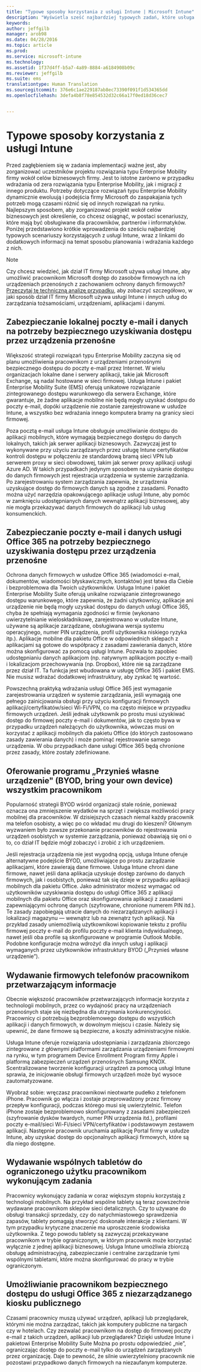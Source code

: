 ```yaml
---
title: "Typowe sposoby korzystania z usługi Intune | Microsoft Intune"
description: "Wyświetla sześć najbardziej typowych zadań, które usługa Intune wykonuje za użytkowników"
keywords: 
author: jeffgilb
manager: arob98
ms.date: 04/28/2016
ms.topic: article
ms.prod: 
ms.service: microsoft-intune
ms.technology: 
ms.assetid: 1f37d4ff-b5a7-4a89-8884-a6184908b09c
ms.reviewer: jeffgilb
ms.suite: ems
translationtype: Human Translation
ms.sourcegitcommit: 376e6c1ae229187ab8ec73390f091f1d534365dd
ms.openlocfilehash: 3defa4b8f78e854532d32c66a17f0ed18d36cec7


---
```


# Typowe sposoby korzystania z usługi Intune

Przed zagłębieniem się w zadania implementacji ważne jest, aby zorganizować uczestników projektu rozwiązania typu Enterprise Mobility firmy wokół celów biznesowych firmy.  Jest to istotne zarówno w przypadku wdrażania od zera rozwiązania typu Enterprise Mobility, jak i migracji z innego produktu.  Potrzeby dotyczące rozwiązań typu Enterprise Mobility dynamicznie ewoluują i podejścia firmy Microsoft do zaspakajania tych potrzeb mogą czasami różnić się od innych rozwiązań na rynku.  Najlepszym sposobem, aby zorganizować projekt wokół celów biznesowych jest określenie, co chcesz osiągnąć, w postaci scenariuszy, które mają być obsługiwane dla pracowników, partnerów i informatyków.  Poniżej przedstawiono krótkie wprowadzenia do sześciu najbardziej typowych scenariuszy korzystających z usługi Intune, wraz z linkami do dodatkowych informacji na temat sposobu planowania i wdrażania każdego z nich.

>[!NOTE]
>Czy chcesz wiedzieć, jak dział IT firmy Microsoft używa usługi Intune, aby umożliwić pracownikom Microsoft dostęp do zasobów firmowych na ich urządzeniach przenośnych z zachowaniem ochrony danych firmowych? [Przeczytaj tę techniczną analizę przypadku](https://www.microsoft.com/itshowcase/Article/Content/588), aby zobaczyć szczegółowo, w jaki sposób dział IT firmy Microsoft używa usługi Intune i innych usług do zarządzania tożsamościami, urządzeniami, aplikacjami i danymi.  

## Zabezpieczanie lokalnej poczty e-mail i danych na potrzeby bezpiecznego uzyskiwania dostępu przez urządzenia przenośne
Większość strategii rozwiązań typu Enterprise Mobility zaczyna się od planu umożliwienia pracownikom z urządzeniami przenośnymi bezpiecznego dostępu do poczty e-mail przez Internet. W wielu organizacjach lokalne dane i serwery aplikacji, takie jak Microsoft Exchange, są nadal hostowane w sieci firmowej. Usługa Intune i pakiet Enterprise Mobility Suite (EMS) oferują unikatowe rozwiązanie zintegrowanego dostępu warunkowego dla serwera Exchange, które gwarantuje, że żadne aplikacje mobilne nie będą mogły uzyskać dostępu do poczty e-mail, dopóki urządzenie nie zostanie zarejestrowane w usłudze Intune, a wszystko bez wdrażania innego komputera bramy na granicy sieci firmowej.

Poza pocztą e-mail usługa Intune obsługuje umożliwianie dostępu do aplikacji mobilnych, które wymagają bezpiecznego dostępu do danych lokalnych, takich jak serwer aplikacji biznesowych.  Zazwyczaj jest to wykonywane przy użyciu zarządzanych przez usługę Intune certyfikatów kontroli dostępu w połączeniu ze standardową bramą sieci VPN lub serwerem proxy w sieci obwodowej, takim jak serwer proxy aplikacji usługi Azure AD.  W takich przypadkach jedynym sposobem na uzyskanie dostępu do danych firmowych jest rejestracja urządzenia w systemie zarządzania.  Po zarejestrowaniu system zarządzania zapewnia, że urządzenia uzyskujące dostęp do firmowych danych są zgodne z zasadami.  Ponadto można użyć narzędzia opakowującego aplikacje usługi Intune, aby pomóc w zamknięciu udostępnianych danych wewnątrz aplikacji biznesowej, aby nie mogła przekazywać danych firmowych do aplikacji lub usług konsumenckich.

<!-- Learn more about how to plan and deploy Intune to help secure on-premises email and data. -->

## Zabezpieczanie poczty e-mail i danych usługi Office 365 na potrzeby bezpiecznego uzyskiwania dostępu przez urządzenia przenośne
Ochrona danych firmowych w usłudze Office 365 (wiadomości e-mail, dokumentów, wiadomości błyskawicznych, kontaktów) jest łatwa dla Ciebie i bezproblemowa dla Twoich użytkowników. Usługa Intune i pakiet Enterprise Mobility Suite oferują unikalne rozwiązanie zintegrowanego dostępu warunkowego, które zapewnia, że żadni użytkownicy, aplikacje ani urządzenie nie będą mogły uzyskać dostępu do danych usługi Office 365, chyba że spełniają wymagania zgodności w firmie (wykonano uwierzytelnianie wieloskładnikowe, zarejestrowano w usłudze Intune, używane są aplikacje zarządzane, obsługiwana wersja systemu operacyjnego, numer PIN urządzenia, profil użytkownika niskiego ryzyka itp.). Aplikacje mobilne dla pakietu Office w odpowiednich sklepach z aplikacjami są gotowe do współpracy z zasadami zawierania danych, które można skonfigurować za pomocą usługi Intune. Pozwala to zapobiec udostępnianiu danych aplikacjom (np. natywnym aplikacjom poczty e-mail) i lokalizacjom przechowywania (np. Dropbox), które nie są zarządzane przez dział IT.  Ta funkcja jest wbudowana w usługę Office 365 i pakiet EMS.  Nie musisz wdrażać dodatkowej infrastruktury, aby zyskać tę wartość.

Powszechną praktyką wdrażania usługi Office 365 jest wymaganie zarejestrowania urządzeń w systemie zarządzania, jeśli wymagają one pełnego zainicjowania obsługi przy użyciu konfiguracji firmowych aplikacji/certyfikatów/sieci Wi-Fi/VPN, co ma często miejsce w przypadku firmowych urządzeń.  Jeśli jednak użytkownik po prostu musi uzyskiwać dostęp do firmowej poczty e-mail i dokumentów, jak to często bywa w przypadku urządzeń należących do użytkownika, wówczas musi on korzystać z aplikacji mobilnych dla pakietu Office (do których zastosowano zasady zawierania danych) i może pominąć rejestrowanie samego urządzenia.  W obu przypadkach dane usługi Office 365 będą chronione przez zasady, które zostały zdefiniowane.

<!-- Learn more about how to plan and deploy Intune to help secure Office 365 email and data. -->

## Oferowanie programu „Przynieś własne urządzenie" (BYOD, bring your own device) wszystkim pracownikom
Popularność strategii BYOD wśród organizacji stale rośnie, ponieważ oznacza ona zmniejszenie wydatków na sprzęt i zwiększa możliwości pracy mobilnej dla pracowników. W dzisiejszych czasach niemal każdy pracownik ma telefon osobisty, a więc po co wkładać mu drugi do kieszeni? Głównym wyzwaniem było zawsze przekonanie pracowników do rejestrowania urządzeń osobistych w systemie zarządzania, ponieważ obawiają się oni o to, co dział IT będzie mógł zobaczyć i zrobić z ich urządzeniem.  

Jeśli rejestracja urządzenia nie jest wygodną opcją, usługa Intune oferuje alternatywne podejście BYOD, umożliwiające po prostu zarządzanie aplikacjami, które zawierają dane firmowe.  Usługa Intune chroni dane firmowe, nawet jeśli dana aplikacja uzyskuje dostęp zarówno do danych firmowych, jak i osobistych, ponieważ tak się dzieje w przypadku aplikacji mobilnych dla pakietu Office.  Jako administrator możesz wymagać od użytkowników uzyskiwania dostępu do usługi Office 365 z aplikacji mobilnych dla pakietu Office oraz skonfigurowania aplikacji z zasadami zapewniającymi ochronę danych (szyfrowane, chronione numerem PIN itd.).  Te zasady zapobiegają utracie danych do niezarządzanych aplikacji i lokalizacji magazynu — wewnątrz lub na zewnątrz tych aplikacji.  Na przykład zasady uniemożliwią użytkownikowi kopiowanie tekstu z profilu firmowej poczty e-mail do profilu poczty e-mail klienta indywidualnego, nawet jeśli oba profile są skonfigurowane w programie Outlook Mobile.  Podobne konfiguracje można wdrożyć dla innych usług i aplikacji wymaganych przez użytkowników infrastruktury BYOD („Przynieś własne urządzenie”).

<!-- Learn more about how to plan and deploy Intune to support BYOD.-->

## Wydawanie firmowych telefonów pracownikom przetwarzającym informacje
Obecnie większość pracowników przetwarzających informacje korzysta z technologii mobilnych, przez co wydajność pracy na urządzeniach przenośnych staje się niezbędna dla utrzymania konkurencyjności.  Pracownicy ci potrzebują bezproblemowego dostępu do wszystkich aplikacji i danych firmowych, w dowolnym miejscu i czasie.  Należy się upewnić, że dane firmowe są bezpieczne, a koszty administracyjne niskie.  

Usługa Intune oferuje rozwiązania udostępniania i zarządzania zbiorczego zintegrowane z głównymi platformami zarządzania urządzeniami firmowymi na rynku, w tym programem Device Enrollment Program firmy Apple i platformą zabezpieczeń urządzeń przenośnych Samsung KNOX.  Scentralizowane tworzenie konfiguracji urządzeń za pomocą usługi Intune sprawia, że inicjowanie obsługi firmowych urządzeń może być wysoce zautomatyzowane.  

Wyobraź sobie: wręczasz pracownikowi nieotwarte pudełko z telefonem iPhone. Pracownik go włącza i zostaje przeprowadzony przez firmowy przepływ konfiguracji, podczas którego musi się uwierzytelnić. Telefon iPhone zostaje bezproblemowo skonfigurowany z zasadami zabezpieczeń (szyfrowanie dysków twardych, numer PIN urządzenia itd.), profilami poczty e-mail/sieci Wi-Fi/sieci VPN/certyfikatów i podstawowym zestawem aplikacji. Następnie pracownik uruchamia aplikację Portal firmy w usłudze Intune, aby uzyskać dostęp do opcjonalnych aplikacji firmowych, które są dla niego dostępne.

<!-- Learn more about how to plan and deploy Intune to support corporate owned devices. -->

## Wydawanie wspólnych tabletów do ograniczonego użytku pracownikom wykonującym zadania
Pracownicy wykonujący zadania w coraz większym stopniu korzystają z technologii mobilnych.  Na przykład wspólne tablety są teraz powszechnie wydawane pracownikom sklepów sieci detalicznych.  Czy to używane do obsługi transakcji sprzedaży, czy do natychmiastowego sprawdzenia zapasów, tablety pomagają stworzyć doskonałe interakcje z klientami.  W tym przypadku krytyczne znaczenie ma uproszczenie środowiska użytkownika.  Z tego powodu tablety są zazwyczaj przekazywane pracownikom w trybie ograniczonym, w którym pracownik może korzystać wyłącznie z jednej aplikacji biznesowej.  Usługa Intune umożliwia zbiorczą obsługę administracyjną, zabezpieczanie i centralne zarządzanie tymi wspólnymi tabletami, które można skonfigurować do pracy w trybie ograniczonym.

<!-- Learn more about how to plan and deploy Intune to support shared tablets. -->

## Umożliwianie pracownikom bezpiecznego dostępu do usługi Office 365 z niezarządzanego kiosku publicznego
Czasami pracownicy muszą używać urządzeń, aplikacji lub przeglądarek, którymi nie można zarządzać, takich jak komputery publiczne na targach czy w hotelach. Czy zezwalać pracownikom na dostęp do firmowej poczty e-mail z takich urządzeń, aplikacji lub przeglądarek? Dzięki usłudze Intune i pakietowi Enterprise Mobility Suite <!--you have choices. The--> Można po prostu odpowiedzieć „nie”, ograniczając dostęp do poczty e-mail tylko do urządzeń zarządzanych przez organizację.  <!-- Alternatively, you can choose to allow limited access to these untrusted computers by requiring multi-factor authentication and only allowing browser access (Outlook Web Access) in a mode where files cannot be downloaded (e.g. email attachments).-->  Daje to pewność, że silnie uwierzytelniony pracownik nie pozostawi przypadkowo danych firmowych na niezaufanym komputerze.

<!-- Learn more about how to plan and deploy Intune to support kiosks. -->



<!--HONumber=Jul16_HO3-->


